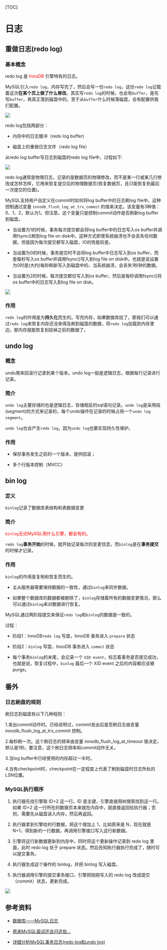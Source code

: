 [TOC]
# 日志

## 重做日志(redo log)

### 基本概念

redo log 是 <font color="red">InnoDB</font> 引擎特有的日志。

MySQL引入`redo log`，内存写完了，然后会写一份`redo log`，这份`redo log`记载着这次**在某个页上做了什么修改**。其实写`redo log`的时候，也会有`buffer`，是先写`buffer`，再真正落到磁盘中的。至于从`buffer`什么时候落磁盘，会有配置供我们配置。

![](https://mmbiz.qpic.cn/sz_mmbiz_jpg/2BGWl1qPxib3SEnwZ7m4kDYIic90VDw9UjVQ9icBCTlEVdUzOf0T4mBKawOneZ5AQKloHH128wA99bz3BcBic9GiaXA/640?wx_fmt=jpeg&tp=webp&wxfrom=5&wx_lazy=1&wx_co=1)

redo log包括两部分：

- 内存中的日志缓冲（redo log buffer)

- 磁盘上的重做日志文件（redo log file）

从redo log buffer写日志到磁盘的redo log file中，过程如下:

![](https://p9-juejin.byteimg.com/tos-cn-i-k3u1fbpfcp/74f4b3975d1f4eae912d87110c4e1df8~tplv-k3u1fbpfcp-zoom-1.image)

redo log通常是物理日志，记录的是数据页的物理修改，而不是某一行或某几行修改成怎样怎样，它用来恢复提交后的物理数据页(恢复数据页，且只能恢复到最后一次提交的位置)。

MySQL支持用户自定义在commit时如何将log buffer中的日志刷log file中。这种控制通过变量 `innodb_flush_log_at_trx_commit` 的值来决定。该变量有3种值：0、1、2，默认为1。但注意，这个变量只是控制commit动作是否刷新log buffer到磁盘。

- 当设置为1的时候，事务每次提交都会将log buffer中的日志写入os buffer并调用fsync()刷到log file on disk中。这种方式即使系统崩溃也不会丢失任何数据，但是因为每次提交都写入磁盘，IO的性能较差。

- 当设置为0的时候，事务提交时不会将log buffer中日志写入到os buffer，而是每秒写入os buffer并调用fsync()写入到log file on disk中。也就是说设置为0时是(大约)每秒刷新写入到磁盘中的，当系统崩溃，会丢失1秒钟的数据。

- 当设置为2的时候，每次提交都仅写入到os buffer，然后是每秒调用fsync()将os buffer中的日志写入到log file on disk。

![](https://images2018.cnblogs.com/blog/733013/201805/733013-20180508104623183-690986409.png)



### 作用

`redo log`的作用是为**持久化**而生的。写完内存，如果数据库挂了，那我们可以通过`redo log`来恢复内存还没来得及刷到磁盘的数据，将`redo log`加载到内存里边，那内存就能恢复到挂掉之前的数据了。

## undo log

### 概念

undo用来回滚行记录到某个版本。undo log一般是逻辑日志，根据每行记录进行记录。

### 简介

`undo log`主要存储的也是逻辑日志，存储相反的sql语句记录。`undo log`是采用段(segment)的方式来记录的，每个undo操作在记录的时候占用一个`undo log segment`。

`undo log`也会产生`redo log`，因为`undo log`也要实现持久性保护。

### 作用

- 保存事务发生之前的一个版本，提供回滚；

- 多个行版本控制（MVCC）



## bin log

### 定义

`binlog`记录了数据库表结构和表数据变更

### 简介

<font color="red">`binlog`无论MySQL用什么引擎，都会有的。</font>

`redo log`**事务开始**的时候，就开始记录每次的变更信息，而`binlog`是在**事务提交**的时候才记录。

### 作用

`binlog`的作用是复制和恢复而生的。

- 主从服务器需要保持数据的一致性，通过`binlog`来同步数据。

- 如果整个数据库的数据都被删除了，`binlog`存储着所有的数据变更情况，那么可以通过`binlog`来对数据进行恢复。

MySQL通过两阶段提交来保证`redo log`和`binlog`的数据是一致的。

过程：

- 阶段1：InnoDB`redo log` 写盘，InnoDB 事务进入 `prepare` 状态

- 阶段2：`binlog` 写盘，InooDB 事务进入 `commit` 状态

- 每个事务`binlog`的末尾，会记录一个 `XID event`，标志着事务是否提交成功，也就是说，恢复过程中，`binlog` 最后一个 XID event 之后的内容都应该被 purge。

## 番外

### 日志刷盘的规则

刷日志到磁盘有以下几种规则：

1.发出commit动作时。已经说明过，commit发出后是否刷日志由变量 innodb_flush_log_at_trx_commit 控制。

2.每秒刷一次。这个刷日志的频率由变量 innodb_flush_log_at_timeout 值决定，默认是1秒。要注意，这个刷日志频率和commit动作无关。

3.当log buffer中已经使用的内存超过一半时。

4.当有checkpoint时，checkpoint在一定程度上代表了刷到磁盘时日志所处的LSN位置。

### MySQL执行顺序

1. 执行器先找引擎取 ID=2 这一行。ID 是主键，引擎直接用树搜索找到这一行。如果 ID=2 这一行所在的数据页本来就在内存中，就直接返回给执行器；否则，需要先从磁盘读入内存，然后再返回。

2. 执行器拿到引擎给的行数据，把这个值加上 1，比如原来是 N，现在就是 N+1，得到新的一行数据，再调用引擎接口写入这行新数据。

3. 引擎将这行新数据更新到内存中，同时将这个更新操作记录到 redo log 里面，此时 redo log 处于 prepare 状态。然后告知执行器执行完成了，随时可以提交事务。

4. 执行器生成这个操作的 binlog，并把 binlog 写入磁盘。

5. 执行器调用引擎的提交事务接口，引擎把刚刚写入的 redo log 改成提交（commit）状态，更新完成。

![](https://p3-juejin.byteimg.com/tos-cn-i-k3u1fbpfcp/a40e355bd5bf406091f50fa8d8b38593~tplv-k3u1fbpfcp-zoom-1.image)

## 参考资料

- [数据库——MySQL日志](https://juejin.im/post/6856965852038709255#heading-5)

- [原来MySQL面试还会问这些...](https://mp.weixin.qq.com/s/Lx4TNPLQzYaknR7D3gmOmQ)

- [详细分析MySQL事务日志(redo log和undo log)](https://www.cnblogs.com/f-ck-need-u/p/9010872.html)
